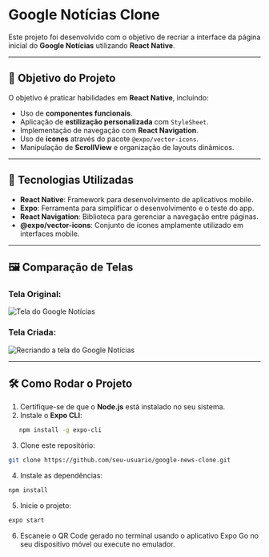 # Google Notícias Clone

Este projeto foi desenvolvido com o objetivo de recriar a interface da página inicial do **Google Notícias** utilizando **React Native**. 

---

## 🎯 **Objetivo do Projeto**
O objetivo é praticar habilidades em **React Native**, incluindo:
- Uso de **componentes funcionais**.
- Aplicação de **estilização personalizada** com `StyleSheet`.
- Implementação de navegação com **React Navigation**.
- Uso de **ícones** através do pacote `@expo/vector-icons`.
- Manipulação de **ScrollView** e organização de layouts dinâmicos.

---

## 📱 **Tecnologias Utilizadas**
- **React Native**: Framework para desenvolvimento de aplicativos mobile.
- **Expo**: Ferramenta para simplificar o desenvolvimento e o teste do app.
- **React Navigation**: Biblioteca para gerenciar a navegação entre páginas.
- **@expo/vector-icons**: Conjunto de ícones amplamente utilizado em interfaces mobile.

---

## 🖼 **Comparação de Telas**

### Tela Original:
![Tela do Google Notícias](https://play-lh.googleusercontent.com/uvHqqMywhv0NF9CXX-6684114iFsd0rIqjeClTuwuE26WujHSHRyvKFNWpEjQ580LQ=w2560-h1440-rw)

### Tela Criada:
![Recriando a tela do Google Notícias](https://i.ibb.co/X2MgbcS/new.jpg)

---

## 🛠 **Como Rodar o Projeto**

1. Certifique-se de que o **Node.js** está instalado no seu sistema.
2. Instale o **Expo CLI**:
```bash
   npm install -g expo-cli
```
3. Clone este repositório:
```bash
git clone https://github.com/seu-usuario/google-news-clone.git
 ```
4. Instale as dependências:
```bash
npm install
```
5. Inicie o projeto:
```bash
expo start  
```
6. Escaneie o QR Code gerado no terminal usando o aplicativo Expo Go no seu dispositivo móvel ou execute no emulador.
